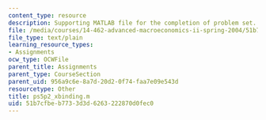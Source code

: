 ```yaml
---
content_type: resource
description: Supporting MATLAB file for the completion of problem set.
file: /media/courses/14-462-advanced-macroeconomics-ii-spring-2004/51b7cfbeb7733d3d6263222870d0fec0_ps5p2_xbinding.m
file_type: text/plain
learning_resource_types:
- Assignments
ocw_type: OCWFile
parent_title: Assignments
parent_type: CourseSection
parent_uid: 956a9c6e-8a7d-20d2-0f74-faa7e09e543d
resourcetype: Other
title: ps5p2_xbinding.m
uid: 51b7cfbe-b773-3d3d-6263-222870d0fec0
---
```

